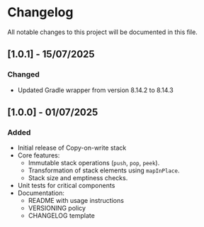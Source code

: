 # Changelog

All notable changes to this project will be documented in this file.

## [1.0.1] - 15/07/2025

### Changed

- Updated Gradle wrapper from version 8.14.2 to 8.14.3

## [1.0.0] - 01/07/2025

### Added

- Initial release of Copy-on-write stack
- Core features:
    - Immutable stack operations (`push`, `pop`, `peek`).
    - Transformation of stack elements using `mapInPlace`.
    - Stack size and emptiness checks.
- Unit tests for critical components
- Documentation:
    - README with usage instructions
    - VERSIONING policy
    - CHANGELOG template
